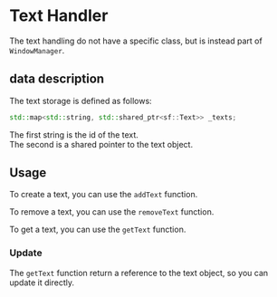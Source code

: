 # Text Handler

The text handling do not have a specific class, but is instead part of `WindowManager`.

## data description

The text storage is defined as follows:

```cpp
std::map<std::string, std::shared_ptr<sf::Text>> _texts;
```

The first string is the id of the text.<br>
The second is a shared pointer to the text object.

## Usage

To create a text, you can use the `addText` function.

To remove a text, you can use the `removeText` function.

To get a text, you can use the `getText` function.

### Update

The `getText` function return a reference to the text object, so you can update it directly.
